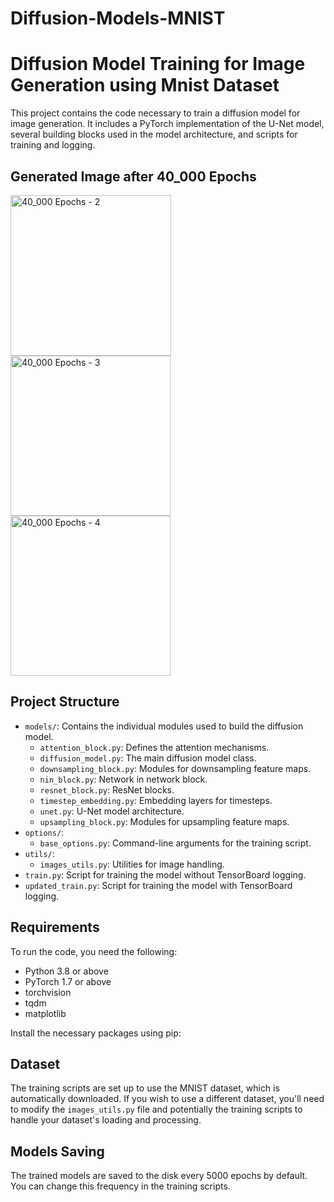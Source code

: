 # Diffusion-Models-MNIST

# Diffusion Model Training for Image Generation using Mnist Dataset

This project contains the code necessary to train a diffusion model for image generation. It includes a PyTorch implementation of the U-Net model, several building blocks used in the model architecture, and scripts for training and logging.

## Generated Image after 40_000 Epochs
<img width="257" alt="40_000 Epochs - 2" src="https://github.com/Karthi-DStech/Diffusion-Models-MNIST/assets/126179797/e3216984-d600-43ab-9656-d5dba6a407a3">
<img width="256" alt="40_000 Epochs - 3" src="https://github.com/Karthi-DStech/Diffusion-Models-MNIST/assets/126179797/7ad07086-60bb-4b15-a558-f139e6a861e8"><img width="256" alt="40_000 Epochs - 4" src="https://github.com/Karthi-DStech/Diffusion-Models-MNIST/assets/126179797/f93aa76e-e1f3-4e8c-b3ee-ed0d9a7e2cbf">







## Project Structure

- `models/`: Contains the individual modules used to build the diffusion model.
    - `attention_block.py`: Defines the attention mechanisms.
    - `diffusion_model.py`: The main diffusion model class.
    - `downsampling_block.py`: Modules for downsampling feature maps.
    - `nin_block.py`: Network in network block.
    - `resnet_block.py`: ResNet blocks.
    - `timestep_embedding.py`: Embedding layers for timesteps.
    - `unet.py`: U-Net model architecture.
    - `upsampling_block.py`: Modules for upsampling feature maps.
- `options/`:
    - `base_options.py`: Command-line arguments for the training script.
- `utils/`:
    - `images_utils.py`: Utilities for image handling.
- `train.py`: Script for training the model without TensorBoard logging.
- `updated_train.py`: Script for training the model with TensorBoard logging.

## Requirements

To run the code, you need the following:

- Python 3.8 or above
- PyTorch 1.7 or above
- torchvision
- tqdm
- matplotlib

Install the necessary packages using pip:


## Dataset

The training scripts are set up to use the MNIST dataset, which is automatically downloaded. If you wish to use a different dataset, you'll need to modify the `images_utils.py` file and potentially the training scripts to handle your dataset's loading and processing.

## Models Saving

The trained models are saved to the disk every 5000 epochs by default. You can change this frequency in the training scripts.



